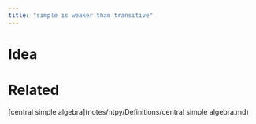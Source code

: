 ```yaml
---
title: "simple is weaker than transitive"
---
```


# Idea

# Related
[central simple algebra](notes/ntpy/Definitions/central simple algebra.md)